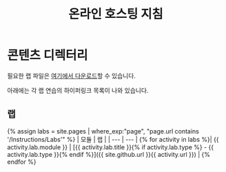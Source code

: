 ﻿---
title: 온라인 호스팅 지침
permalink: index.html
layout: home
---

# 콘텐츠 디렉터리

필요한 랩 파일은 [여기에서 다운로드](https://github.com/MicrosoftLearning/AZ-104KO-MicrosoftAzureAdministrator/archive/master.zip)할 수 있습니다.

아래에는 각 랩 연습의 하이퍼링크 목록이 나와 있습니다.

## 랩

{% assign labs = site.pages | where_exp:"page", "page.url contains '/Instructions/Labs'" %}
| 모듈 | 랩 |
| --- | --- | 
{% for activity in labs  %}| {{ activity.lab.module }} | [{{ activity.lab.title }}{% if activity.lab.type %} - {{ activity.lab.type }}{% endif %}]({{ site.github.url }}{{ activity.url }}) |
{% endfor %}


